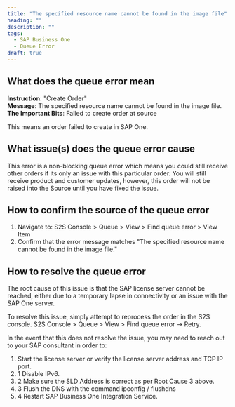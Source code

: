 ```yaml
---
title: "The specified resource name cannot be found in the image file"
heading: ""
description: ""
tags:
  - SAP Business One
  - Queue Error
draft: true
---
```


## What does the queue error mean

**Instruction**: "Create Order"  
**Message**: The specified resource name cannot be found in the image file.  
**The Important Bits**: Failed to create order at source

This means an order failed to create in SAP One.

## What issue(s) does the queue error cause

This error is a non-blocking queue error which means you could still receive other orders if its only an issue with this particular order. You will still receive product and customer updates, however, this order will not be raised into the Source until you have fixed the issue.

## How to confirm the source of the queue error

1. Navigate to: S2S Console > Queue > View > Find queue error > View Item
2. Confirm that the error message matches "The specified resource name cannot be found in the image file."

## How to resolve the queue error

The root cause of this issue is that the SAP license server cannot be reached, either due to a temporary lapse in connectivity or an issue with the SAP One server.

To resolve this issue, simply attempt to reprocess the order in the S2S console.  S2S Console > Queue > View > Find queue error -> Retry.

In the event that this does not resolve the issue, you may need to reach out to your SAP consultant in order to:

1. Start the license server or verify the license server address and TCP IP port. 
2. 1 Disable IPv6.
2. 2 Make sure the SLD Address is correct as per Root Cause 3 above.
2. 3 Flush the DNS with the command ipconfig / flushdns
2. 4 Restart SAP Business One Integration Service.